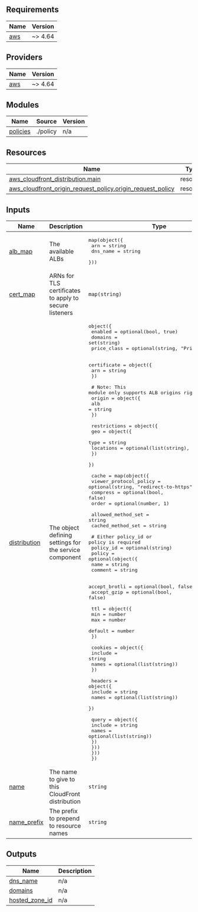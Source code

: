 <!-- BEGIN_TF_DOCS -->
## Requirements

| Name | Version |
|------|---------|
| <a name="requirement_aws"></a> [aws](#requirement\_aws) | ~> 4.64 |

## Providers

| Name | Version |
|------|---------|
| <a name="provider_aws"></a> [aws](#provider\_aws) | ~> 4.64 |

## Modules

| Name | Source | Version |
|------|--------|---------|
| <a name="module_policies"></a> [policies](#module\_policies) | ./policy | n/a |

## Resources

| Name | Type |
|------|------|
| [aws_cloudfront_distribution.main](https://registry.terraform.io/providers/hashicorp/aws/latest/docs/resources/cloudfront_distribution) | resource |
| [aws_cloudfront_origin_request_policy.origin_request_policy](https://registry.terraform.io/providers/hashicorp/aws/latest/docs/resources/cloudfront_origin_request_policy) | resource |

## Inputs

| Name | Description | Type | Default | Required |
|------|-------------|------|---------|:--------:|
| <a name="input_alb_map"></a> [alb\_map](#input\_alb\_map) | The available ALBs | <pre>map(object({<br>    arn      = string<br>    dns_name = string<br>  }))</pre> | n/a | yes |
| <a name="input_cert_map"></a> [cert\_map](#input\_cert\_map) | ARNs for TLS certificates to apply to secure listeners | `map(string)` | n/a | yes |
| <a name="input_distribution"></a> [distribution](#input\_distribution) | The object defining settings for the service component | <pre>object({<br>    enabled     = optional(bool, true)<br>    domains     = set(string)<br>    price_class = optional(string, "PriceClass_100")<br><br>    certificate = object({<br>      arn = string<br>    })<br><br>    # Note: This module only supports ALB origins right now<br>    origin = object({<br>      alb = string<br>    })<br><br>    restrictions = object({<br>      geo = object({<br>        type      = string<br>        locations = optional(list(string), [])<br>      })<br>    })<br><br>    cache = map(object({<br>      viewer_protocol_policy = optional(string, "redirect-to-https")<br>      compress               = optional(bool, false)<br>      order                  = optional(number, 1)<br><br>      allowed_method_set = string<br>      cached_method_set  = string<br><br>      # Either policy_id or policy is required<br>      policy_id = optional(string)<br>      policy = optional(object({<br>        name    = string<br>        comment = string<br><br>        accept_brotli = optional(bool, false)<br>        accept_gzip   = optional(bool, false)<br><br>        ttl = object({<br>          min     = number<br>          max     = number<br>          default = number<br>        })<br><br>        cookies = object({<br>          include = string<br>          names   = optional(list(string))<br>        })<br><br>        headers = object({<br>          include = string<br>          names   = optional(list(string))<br>        })<br><br>        query = object({<br>          include = string<br>          names   = optional(list(string))<br>        })<br>      }))<br>    }))<br>  })</pre> | n/a | yes |
| <a name="input_name"></a> [name](#input\_name) | The name to give to this CloudFront distribution | `string` | n/a | yes |
| <a name="input_name_prefix"></a> [name\_prefix](#input\_name\_prefix) | The prefix to prepend to resource names | `string` | n/a | yes |

## Outputs

| Name | Description |
|------|-------------|
| <a name="output_dns_name"></a> [dns\_name](#output\_dns\_name) | n/a |
| <a name="output_domains"></a> [domains](#output\_domains) | n/a |
| <a name="output_hosted_zone_id"></a> [hosted\_zone\_id](#output\_hosted\_zone\_id) | n/a |
<!-- END_TF_DOCS -->